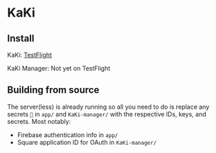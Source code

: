 # KaKi

## Install

KaKi: [TestFlight](https://testflight.apple.com/join/r9NrXT0v)

KaKi Manager: Not yet on TestFlight

## Building from source
The server(less) is already running so all you need to do is replace any secrets `🤫` in `app/` and `KaKi-manager/` with the respective IDs, keys, and secrets. Most notably:
* Firebase authentication info in `app/`
* Square application ID for OAuth in `KaKi-manager/`

